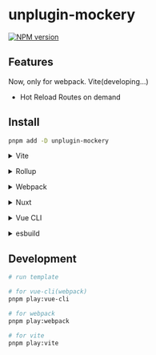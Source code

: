 # unplugin-mockery

[![NPM version](https://img.shields.io/npm/v/unplugin-mockery?color=a1b858&label=)](https://www.npmjs.com/package/unplugin-mockery)

## Features

Now, only for webpack. Vite(developing...)

- Hot Reload Routes on demand

## Install

```bash
pnpm add -D unplugin-mockery
```

<details>
<summary>Vite</summary><br>

```ts
// vite.config.ts
import Mocker from 'unplugin-mockery/vite'

export default defineConfig({
  plugins: [
    Mocker({ /* options */ }),
  ],
})
```

Example: [`playground/`](./playground/)

<br></details>

<details>
<summary>Rollup</summary><br>

```ts
// rollup.config.js
import Mocker from 'unplugin-mockery/rollup'

export default {
  plugins: [
    Mocker({ /* options */ }),
  ],
}
```

<br></details>

<details>
<summary>Webpack</summary><br>

```ts
// webpack.config.js
module.exports = {
  /* ... */
  plugins: [
    require('unplugin-mockery/webpack').default({ /* options */ })
  ]
}
```

<br></details>

<details>
<summary>Nuxt</summary><br>

```ts
// nuxt.config.js
export default defineNuxtConfig({
  modules: [
    ['unplugin-mockery/nuxt', { /* options */ }],
  ],
})
```

> This module works for both Nuxt 2 and [Nuxt Vite](https://github.com/nuxt/vite)

<br></details>

<details>
<summary>Vue CLI</summary><br>

在 Webpack 中，它工作地很好。
但在 Vue Cli 中，`webpack-dev-server` 的启动时机有所不同，因此我们无法通过插件获取 Vue Cli 中的 `webpack-dev-server` `devServer` 的实例。
而是通过获取 webpack 的方式进行设置。

In Webpack, it works well.
But in Vue Cli, the timing of starting `webpack-dev-server` is different, so we cannot get the instance of `webpack-dev-server` `devServer` in Vue Cli through the plugin.
Instead, we set it by `getWebpackConfig`.

```ts
// vue.config.js
const { getWebpackConfig } = require('unplugin-mockery/webpack')

module.exports = {
  configureWebpack: {
    devServer: {
      ...getWebpackConfig({ /* options */ }).devServer,
    },
  },
}
```

<br></details>

<details>
<summary>esbuild</summary><br>

```ts
// esbuild.config.js
import { build } from 'esbuild'
import Mocker from 'unplugin-mockery/esbuild'

build({
  plugins: [Mocker()],
})
```

### Schema Setting in VSCode

Edit `.vscode/settings.json`:

```json
{
  // schema
  "json.schemas": [
    {
      "fileMatch": ["*.scene.json"],
      "url": "./mock/schemas/scene.schema.json"
    }
  ]
}
```

<br></details>

## Development

```bash
# run template

# for vue-cli(webpack)
pnpm play:vue-cli

# for webpack
pnpm play:webpack

# for vite
pnpm play:vite
```
